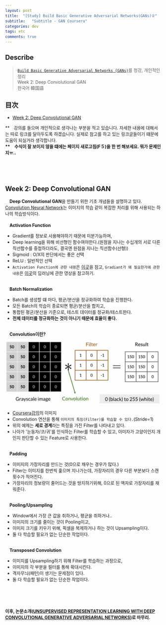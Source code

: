 ```yaml
---
layout: post
title:  "[Study] Build Basic Generative Adversarial Networks(GANs)②"
subtitle:   "Subtitle - GAN Coursera"
categories: dev
tags: etc
comments: true
---
```

## Describe
> [`Build Basic Generative Adversarial Networks (GANs)`](https://www.coursera.org/learn/build-basic-generative-adversarial-networks-gans/home/welcome)를 청강, 개인적인 정리<br>
Week 2: Deep Convolutional GAN<br>
한국어 韓国語

## 目次
- [Week 2: Deep Convolutional GAN](#jump1)

**　강의를 들으며 개인적으로 생각나는 부분을 적고 있습니다. 자세한 내용에 대해서는 따로 링크를 달아두도록 하겠습니다. 실제로 참고를 하고 있는 링크글들이기 떄문에 도움이 되실거라 생각합니다.**<br>
**　수식이 잘 보이지 않을 떄에는 페이지 새로고침(F５)을 한 번 해보세요. 뭐가 문제인지ㅠ..**

<br><br><br>

## <a name="jump1">Week 2: Deep Convolutional GAN</a>
　**Deep Convolutional GAN**을 만들기 위한 기초 개념들을 설명하고 있다. [Convolution Neural Network](https://umbum.dev/223?category=751025)는 이미지의 학습 같이 복잡한 처리를 위해 사용되는 하나의 학습방식이다.<br><br>
　**Activation Function**
- Gradient를 정보로 사용해야하기 때문에 미분가능하며,
- Deep learning을 위해 비선형인 함수여야한다.(원점을 지나는 수십개의 서로 다른 직선함수를 중첩하더라도, 결국엔 원점을 지나는 직선함수(선형))
- Sigmoid : O/X의 판단에서는 좋은 선택
- ReLU : 일반적인 선택
- `Activation Function에 관한 내용`은 [이곳](https://ganghee-lee.tistory.com/32)을 참고, `Gradiant가 왜 필요한가에 관한 내용`은 [이곳](https://www.youtube.com/watch?v=GmtqOlPYB84&list=PL1H8jIvbSo1q6PIzsWQeCLinUj_oPkLjc&index=21)의 딥러닝에 관한 영상을 참고하기.

<br>　**Batch Normalization**
- Batch를 생성할 떄 마다, 평균/분산을 정규화하여 학습을 진행한다.
- 모든 Batch의 학습이 종료되면 평균/분산을 합치고,
- 통합된 평균/분산을 기준으로, 테스트 데이터를 정규화/테스트한다. 
- **전체 데이터를 정규화하는 것이 아니기 때문에 효율이 좋다.**

<br>　**Convolution이란?**
![式](/assets/img/dev/gan_1.jpg)
- [Coursera강의](https://www.coursera.org/learn/build-basic-generative-adversarial-networks-gans/home/welcome)의 이미지
- Convolution 연산을 통해 `이미지의 특징(Filter)를 학습할 수 있다.`(Stride=1)
- 위의 예제는 **세로 경계**라는 특징을 가진 Filter를 나타내고 있다.
- 나아가 '눈동자/코/귀'를 인식하는 Filter를 학습할 수 있고, 이미자가 고양이인지 개인지 판단할 수 있는 Feature로 사용한다.

<br>　**Padding**
- 이미지의 가장자리를 만드는 것(0으로 채우는 경우가 많다.)
- Filter는 이미지를 한번씩 훑으며 지나가는데, 가장자리의 경우 다른 부분보다 스캔횟수가 적어진다.
- 가장자리의 정보량이 줄어드는 것을 방지하기위해, 0으로 된 액자로 가장자리를 채워준다.

<br>　**Pooling/Upsampling**
- Window에서 가장 큰 값을 취하거나, 평균을 취하거나..
- 이미지의 크기를 줄이는 것이 Pooling이고,
- 이미지 크기를 키우기 위해, 픽셀을 복제하거나 하는 것이 Upsampling이다.
- 둘 다 학습할 필요가 없는 단순한 작업이다.

<br>　**Transposed Convolution**
- 이미지를 Upsampling하기 위해 Filter를 학습하는 과정으로,
- 이미지의 각 부분을 필터를 통해 확대시킨다.
- 격자무늬(패턴)이 생기는 문제점이 있다.
- 둘 다 학습할 필요가 없는 단순한 작업이다.

<br><br>　

**이후, 논문소개([UNSUPERVISED REPRESENTATION LEARNING
WITH DEEP CONVOLUTIONAL
GENERATIVE ADVERSARIAL NETWORKS](https://arxiv.org/pdf/1511.06434.pdf))로 마무리.**


